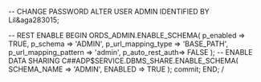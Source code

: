 -- CHANGE PASSWORD
ALTER USER ADMIN IDENTIFIED BY Lil&aga283015;

-- REST ENABLE
BEGIN
    ORDS_ADMIN.ENABLE_SCHEMA(
        p_enabled => TRUE,
        p_schema => 'ADMIN',
        p_url_mapping_type => 'BASE_PATH',
        p_url_mapping_pattern => 'admin',
        p_auto_rest_auth=> FALSE
    );
    -- ENABLE DATA SHARING
    C##ADP$SERVICE.DBMS_SHARE.ENABLE_SCHEMA(
            SCHEMA_NAME => 'ADMIN',
            ENABLED => TRUE
    );
    commit;
END;
/

